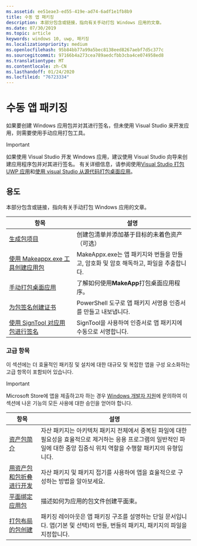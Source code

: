 ```yaml
---
ms.assetid: ee51eae3-ed55-419e-ad74-6adf1e1fb8b9
title: 수동 앱 패키징
description: 本部分包含或链接，指向有关手动打包 Windows 应用的文章。
ms.date: 07/30/2019
ms.topic: article
keywords: windows 10, uwp, 패키징
ms.localizationpriority: medium
ms.openlocfilehash: 95b84bb77a99a5bec8138eed8267aebf7d5c377c
ms.sourcegitcommit: 97166b4a273cea789aedcfbb3cba4ce074958ed8
ms.translationtype: MT
ms.contentlocale: zh-CN
ms.lasthandoff: 01/24/2020
ms.locfileid: "76723334"
---
```

# <a name="manual-app-packaging"></a>수동 앱 패키징

如果要创建 Windows 应用包并对其进行签名，但未使用 Visual Studio 来开发应用，则需要使用手动应用打包工具。

> [!IMPORTANT] 
> 如果使用 Visual Studio 开发 Windows 应用，建议使用 Visual Studio 向导来创建应用程序包并对其进行签名。 有关详细信息，请参阅使用[Visual Studio 打包 UWP 应用](packaging-uwp-apps.md)和[使用 visual Studio 从源代码打包桌面应用](../desktop/desktop-to-uwp-packaging-dot-net.md)。

## <a name="purpose"></a>용도

本部分包含或链接，指向有关手动打包 Windows 应用的文章。

| 항목 | 설명 |
|-------|-------------|
| [生成包项目](https://docs.microsoft.com/windows/msix/desktop/desktop-to-uwp-manual-conversion) | 创建包清单并添加基于目标的未着色资产（可选） |
| [使用 Makeappx.exe 工具创建应用包](create-app-package-with-makeappx-tool.md) | MakeAppx.exe는 앱 패키지와 번들을 만들고, 암호화 및 암호 해독하고, 파일을 추출합니다. |
| [手动打包桌面应用](../desktop/desktop-to-uwp-manual-conversion.md) | 了解如何使用**MakeApp**打包桌面应用程序。 |
| [为包签名创建证书](create-certificate-package-signing.md) | PowerShell 도구로 앱 패키지 서명용 인증서를 만들고 내보냅니다. |
| [使用 SignTool 对应用包进行签名](sign-app-package-using-signtool.md) | SignTool을 사용하여 인증서로 앱 패키지에 수동으로 서명합니다. |

### <a name="advanced-topics"></a>고급 항목

이 섹션에는 더 효율적인 패키징 및 설치에 대한 대규모 및 복잡한 앱을 구성 요소화하는 고급 항목이 포함되어 있습니다. 

> [!IMPORTANT]
> Microsoft Store에 앱을 제출하고자 하는 경우 [Windows 개발자 지원](https://developer.microsoft.com/windows/support)에 문의하여 이 섹션에 나온 기능의 모든 사용에 대한 승인을 얻어야 합니다.


| 항목 | 설명 |
|-------|-------------|
| [资产包简介](asset-packages.md) | 자산 패키지는 아키텍처 패키지 전체에서 중복된 파일에 대한 필요성을 효율적으로 제거하는 응용 프로그램의 일반적인 파일에 대한 중앙 집중식 위치 역할을 수행할 패키지의 유형입니다. |
| [用资产包和包折叠进行开发](package-folding.md) | 자산 패키지 및 패키지 접기를 사용하여 앱을 효율적으로 구성하는 방법을 알아보세요. |
| [平面绑定应用包](flat-bundles.md) | 描述如何为应用的包文件创建平面束。 |
| [打包布局的包创建](packaging-layout.md) | 패키징 레이아웃은 앱 패키징 구조를 설명하는 단일 문서입니다. 앱(기본 및 선택)의 번들, 번들의 패키지, 패키지의 파일을 지정합니다. |
